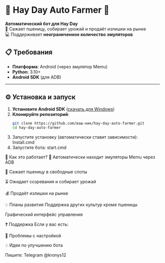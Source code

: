 # 🚜 Hay Day Auto Farmer 🤖

**Автоматический бот для Hay Day**  
🌾 Сажает пшеницу, собирает урожай и продаёт излишки на рынке  
💻 Поддерживает **неограниченное количество эмуляторов**  


## 📋 Требования
- **Платформа**: Android (через эмулятор Memu)  
- **Python**: 3.10+  
- **Android SDK** (для ADB)  

---

## ⚙️ Установка и запуск  

1. **Установите Android SDK** ([скачать для Windows](https://developer.android.com/studio))  
2. **Клонируйте репозиторий**:  
   ```bash
   git clone https://github.com/ваш-ник/hay-day-auto-farmer.git
   cd hay-day-auto-farmer
3. Запустите установку (автоматически ставит зависимости): Install.cmd
4. Запустите бота: start.cmd

🔧 Как это работает?
📌 Автоматически находит эмуляторы Memu через ADB

🌱 Сажает пшеницу в свободные слоты

⏳ Ожидает созревания и собирает урожай

💰 Продаёт излишки на рынке

💡 Планы развития
Поддержка других культур кроме пшеницы

Графический интерфейс управления

❓ Поддержка
Если у вас есть:

🔧 Проблемы с настройкой

💡 Идеи по улучшению бота

Пишите: Telegram @kronys12
